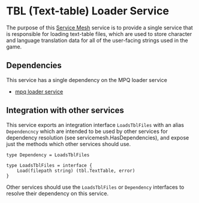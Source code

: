 # TBL (Text-table) Loader Service
The purpose of this [Service Mesh](https://github.com/gravestench/servicemesh) service is
to provide a single service that is responsible for loading text-table files, 
which are used to store character and language translation data for all of the
user-facing strings used in the game.

## Dependencies
This service has a single dependency on the MPQ loader service
* [mpq loader service](../mpqLoader)

## Integration with other services
This service exports an integration interface `LoadsTblFiles` with an alias
`Dependencncy` which are intended to be used by other services for dependency
resolution (see servicemesh.HasDependencies), and expose just the methods which
other services should use.
```golang
type Dependency = LoadsTblFiles

type LoadsTblFiles = interface {
    Load(filepath string) (tbl.TextTable, error)
}
```

Other services should use the `LoadsTblFiles` or `Dependency` interfaces to resolve
their dependency on this service.
